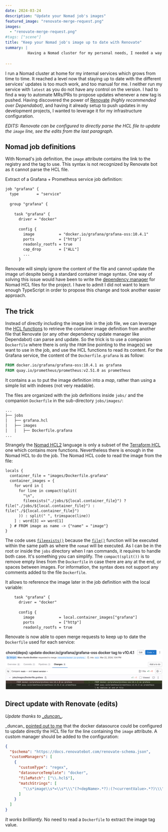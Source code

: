 ```yaml
---
date: 2024-03-24
description: "Update your Nomad job's images"
featured_image: "renovate-merge-request.png"
images:
  - "renovate-merge-request.png"
#tags: ["scene"]
title: "Keep your Nomad job's image up to date with Renovate"
summary: |
          Having a Nomad cluster for my personal needs, I needed a way to automate the tag update with the new releases of images I'm using. I describe a trick with Nomad job definition on how to do it with Renovate or any other dependency update tool.

---
```


I run a Nomad cluster at home for my internal services which grows from time to time. It reached a level now that staying up to date with the different services' updates is too much work, and too manual for me. I neither run my service with `latest` as you do not have any control on the version. I had to find a way to automate MRs/PRs to propose updates whenever a new tag is pushed. Having discovered the power of [Renovate](https://docs.renovatebot.com/) *(highly recommended over Dependabot)*, and having it already setup to push updates in my development projects, I wanted to leverage it for my infrastructure configuration.

_EDITS: Renovate can be configured to directly parse the HCL file to update the `image` line, see the edits from the last paragraph._

## Nomad job definitions

With Nomad's job definition, the `image` attribute contains the link to the registry and the tag to use. This syntax is not recognized by Renovate bot as it cannot parse the HCL file.

Extract of a Grafana + Prometheus service job definition:

```hcl
job "grafana" {
  type        = "service"

  group "grafana" {

    task "grafana" {
      driver = "docker"

      config {
        image           = "docker.io/grafana/grafana-oss:10.4.1"
        ports           = ["http"]
        readonly_rootfs = true
        cap_drop        = ["ALL"]
        ...
      }
```

Renovate will simply ignore the content of the file and cannot update the image url despite being a standard container image syntax. One way of solving this issue would have been to write the [dependency manager](https://docs.renovatebot.com/modules/manager/) for Nomad HCL files for the project. I have to admit I did not want to learn enough TypeScript in order to propose this change and took another easier approach.

## The trick

Instead of directly including the image link in the job file, we can leverage the [HCL functions](https://developer.hashicorp.com/nomad/docs/job-specification/hcl2/functions) to retrieve the container image definition from another file that Renovate (or any other dependency update manager like Dependabot) can parse and update. So the trick is to use a companion `Dockerfile` where there is only the `FROM` line pointing to the image(s) we want to use in the job, and use the HCL functions to read its content. For the Grafana service, the content of the `Dockerfile.grafana` is as follow:

```Dockerfile
FROM docker.io/grafana/grafana-oss:10.4.1 as grafana
FROM quay.io/prometheus/prometheus:v2.51.0 as prometheus
```

It contains a `as` to put the image definition into a *map*, rather than using a simple list with indexes (not very readable).

The files are organized with the job definitions inside `jobs/` and the companion `Dockerfile` in the sub-directory `jobs/images/`:

```console
...
├── jobs
│   ├── grafana.hcl
│   ├── images
│   │   ├── Dockerfile.grafana
...
```

Strangely the [Nomad HCL2](https://developer.hashicorp.com/nomad/docs/job-specification/hcl2) language is only a subset of the [Terraform HCL](https://developer.hashicorp.com/terraform/language/functions) one which contains more functions. Nevertheless there is enough in the Nomad HCL to do the job. The Nomad HCL code to read the image from the file:

```hcl
locals {
  container_file = "images/Dockerfile.grafana"
  container_images = {
    for word in [
      for line in compact(split(
        "\n",
        fileexists("./jobs/${local.container_file}") ? file("./jobs/${local.container_file}") : file("./${local.container_file}")
      )) : split(" ", trimspace(line))
    ] : word[3] => word[1]
  } # FROM image as name -> {"name" = "image"}
}
```

The code uses [`fileexists()`](https://developer.hashicorp.com/nomad/docs/job-specification/hcl2/functions/file/fileexists) because the [`file()`](https://developer.hashicorp.com/nomad/docs/job-specification/hcl2/functions/file/file) function will be executed within the same path as where the `nomad` will be executed. As I can be in the root or inside the `jobs` directory when I ran commands, it requires to handle both case. It's something you can simplify. The `compact(split())` is to remove empty lines from the `Dockerfile` in case there are any at the end, or spaces between images. For information, the syntax does not support any comments added to the file `Dockerfile`.

It allows to reference the image later in the job definition with the local variable:

```hcl
    task "grafana" {
      driver = "docker"

      config {
        image           = local.container_images["grafana"]
        ports           = ["http"]
        readonly_rootfs = true
```

Renovate is now able to open merge requests to keep up to date the `Dockerfile` used for each service:

![Merge request to update Grafana image tag](renovate-merge-request-diff.png)

## Direct update with Renovate (edits)

*Update thanks to [\_duncan\_](https://mastodon.online/@_duncan_).*

\_duncan\_ [pointed out to me](https://mastodon.online/@_duncan_/113035096064933672) that the docker datasource could be configured to update directly the HCL file for the line containing the `image` attribute. A custom manager should be added to the configuration:

```json
{
  "$schema": "https://docs.renovatebot.com/renovate-schema.json",
  "customManagers": [
    {
      "customType": "regex",
      "datasourceTemplate": "docker",
      "fileMatch": ["\\.hcl$"],
      "matchStrings": [
        "\\s*image\\s*=\\s*\\\"(?<depName>.*?):(?<currentValue>.*?)\\\""
      ]
    }
  ]
}
```

*It works brilliantly.* No need to read a `Dockerfile` to extract the image tag value.

